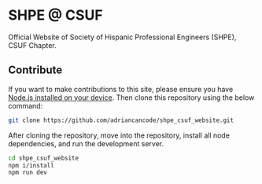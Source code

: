 # SHPE @ CSUF 
Official Website of Society of Hispanic Professional Engineers (SHPE), CSUF Chapter.

## Contribute
If you want to make contributions to this site, please ensure you have [Node.js installed on your device][nodejs_download].
Then clone this repository using the below command:
```bash
git clone https://github.com/adriancancode/shpe_csuf_website.git
```
After cloning the repository, move into the repository, install all node dependencies, and run the development server.
```bash
cd shpe_csuf_website
npm i/install
npm run dev
```

[nodejs_download]: https://nodejs.org/en/download
